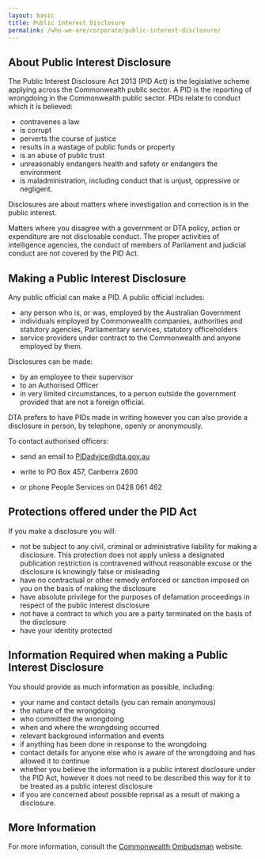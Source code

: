 ```yaml
---
layout: basic
title: Public Interest Disclosure
permalink: /who-we-are/corporate/public-interest-disclosure/
---
```


## About Public Interest Disclosure
The Public Interest Disclosure Act 2013 (PID Act) is the legislative scheme applying across the Commonwealth public sector. A PID is the reporting of wrongdoing in the Commonwealth public sector. PIDs relate to conduct which it is believed:

- contravenes a law
- is corrupt
- perverts the course of justice
- results in a wastage of public funds or property
- is an abuse of public trust
- unreasonably endangers health and safety or endangers the environment
- is maladministration, including conduct that is unjust, oppressive or negligent.

Disclosures are about matters where investigation and correction is in the public interest. 

Matters where you disagree with a government or DTA policy, action or expenditure are not disclosable conduct.  The proper activities of intelligence agencies, the conduct of members of Parliament and judicial conduct are not covered by the PID Act. 

## Making a Public Interest Disclosure

Any public official can make a PID. A public official includes:

- any person who is, or was, employed by the Australian Government
- individuals employed by Commonwealth companies, authorities and statutory agencies, Parliamentary services, statutory officeholders
- service providers under contract to the Commonwealth and anyone employed by them.

Disclosures can be made:

- by an employee to their supervisor
- to an Authorised Officer
- in very limited circumstances, to a person outside the government provided that are not a foreign official.

DTA prefers to have PIDs made in writing however you can also provide a disclosure in person, by telephone, openly or anonymously. 

To contact authorised officers:

- send an email to [PIDadvice@dta.gov.au](mailto:PIDadvice@dta.gov.au)

- write to PO Box 457, Canberra 2600

- or phone People Services on 0428 061 462 

## Protections offered under the PID Act

If you make a disclosure you will:

- not be subject to any civil, criminal or administrative liability for making a disclosure. This protection does not apply unless a designated publication restriction is contravened without reasonable excuse or the disclosure is knowingly false or misleading
- have no contractual or other remedy enforced or sanction imposed on you on the basis of making the disclosure
- have absolute privilege for the purposes of defamation proceedings in respect of the public interest disclosure
- not have a contract to which you are a party terminated on the basis of the disclosure
- have your identity protected

## Information Required when making a Public Interest Disclosure 

You should provide as much information as possible, including:

- your name and contact details (you can remain anonymous)
- the nature of the wrongdoing
- who committed the wrongdoing
- when and where the wrongdoing occurred
- relevant background information and events
- if anything has been done in response to the wrongdoing
- contact details for anyone else who is aware of the wrongdoing and has allowed it to continue
- whether you believe the information is a public interest disclosure under the PID Act, however it does not need to be described this way for it to be treated as a public interest disclosure
- if you are concerned about possible reprisal as a result of making a disclosure.

## More Information 

For more information, consult the [Commonwealth Ombudsman](http://www.ombudsman.gov.au/about/making-a-disclosure) website.
